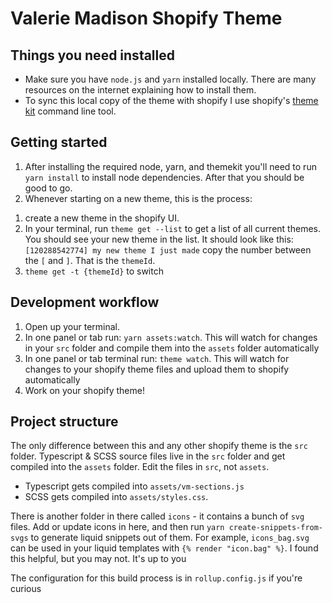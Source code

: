 # Valerie Madison Shopify Theme

## Things you need installed

- Make sure you have `node.js` and `yarn` installed locally. There are many resources on the internet explaining how to install them.
- To sync this local copy of the theme with shopify I use shopify's [theme kit](https://shopify.dev/docs/themes/tools/theme-kit) command line tool.

## Getting started

1. After installing the required node, yarn, and themekit you'll need to run `yarn install` to install node dependencies. After that you should be good to go.
2. Whenever starting on a new theme, this is the process:
  1) create a new theme in the shopify UI.
  2) In your terminal, run `theme get --list` to get a list of all current themes. You should see your new theme in the list. It should look like this:
  `[120288542774] my new theme I just made`
  copy the number between the `[` and `]`. That is the `themeId`.
  3) `theme get -t {themeId}` to switch  

## Development workflow

1. Open up your terminal.
2. In one panel or tab run: `yarn assets:watch`. This will watch for changes in your `src` folder and compile them into the `assets` folder automatically
3. In one panel or tab terminal run: `theme watch`. This will watch for changes to your shopify theme files and upload them to shopify automatically
4. Work on your shopify theme!

## Project structure

The only difference between this and any other shopify theme is the `src` folder. Typescript & SCSS source files live in the `src` folder and get compiled into the `assets` folder. Edit the files in `src`, not `assets`.

- Typescript gets compiled into `assets/vm-sections.js`
- SCSS gets compiled into `assets/styles.css`.

There is another folder in there called `icons` - it contains a bunch of `svg` files. Add or update icons in here, and then run `yarn create-snippets-from-svgs` to generate liquid snippets out of them. For example, `icons_bag.svg` can be used in your liquid templates with `{% render "icon.bag" %}`. I found this helpful, but you may not. It's up to you

The configuration for this build process is in `rollup.config.js` if you're curious
